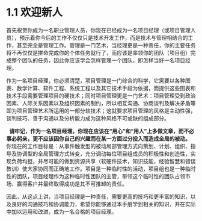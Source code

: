 # 1.1 欢迎新人

首先祝贺你成为一名职业管理人员，你现在已经成为一名项目经理（或项目管理人员），预示着你今后的工作不仅仅只是技术开发工作，而是技术与管理相结合的工作，甚至完全是管理工作。管理是一门艺术，当经理更是一种责任，你的主要任务将不再仅仅是拼命完成你的个体任务就行了，而应该是率领你的团队（项目组）完成整个团队的任务，因此你应该学会怎样管理一个团队，即怎样当好一名项目经理。 

作为一名项目经理，你必须清楚，项目管理是一门综合的科学，它需要以各种图表、数学计算、软件工程、系统工程以及其它技术手段为依据，而提供这些图表和技术手段需要管理项目的硬技术；同时项目管理更是一门艺术：项目管理受到政治因素、人际关系因素以及组织因素的制约，所以相互沟通、协商谈判及解决矛盾等即为项目管理艺术所运用的一部分软技术；这就要求项目管理的风格是主动性强，谈判技巧、善于沟通以及分析能力成为这种风格不可或缺的组成部分。 


 
**请牢记，作为一名项目经理，你现在应该在“用心”和“用人”上多做文章，而不必事必躬亲，更不应该因你自己的兴趣而在某一方面过分投入而造成全局的被动。**
你现在的工作目标是：从事件触发型的被动局部管理方式向策划、计划、组织、指导及协调型的全局管理方式转变，充分调动每位项目组成员的积极性和创造性，实现负荷均担，并尽可能的做到资源共享（软硬件技术，知识技能，经验智慧和错误教训）使大家协同而正确地工作。项目是一种临时性的活动，项目组也是一种临时性的团队，项目经理作为这种临时性团队的主管，带领这个临时性的团队占领市场、赢得客户并最终取得成功是其不可推卸的责任。 

因此，从这点上讲，当项目经理是一种责任，需要更高的技巧和更丰富的知识，以及良好的沟通技巧和协调能力，希望你能够通过本手册学到相关的知识，并在实际中加以运用和改进，成为一名合格的项目经理。
